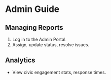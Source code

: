# Admin Guide

## Managing Reports

1. Log in to the Admin Portal.
2. Assign, update status, resolve issues.

## Analytics

- View civic engagement stats, response times.
